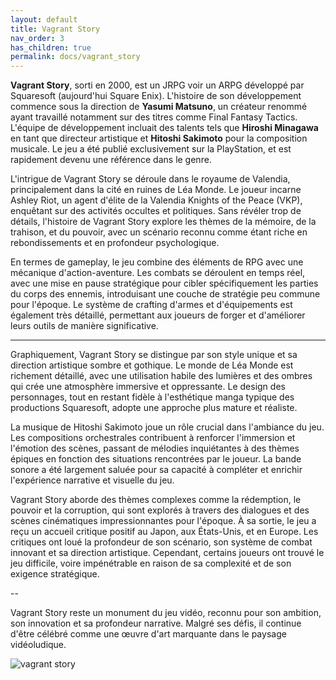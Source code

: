 ```yaml
---
layout: default
title: Vagrant Story
nav_order: 3
has_children: true
permalink: docs/vagrant_story
---
```


**Vagrant Story**, sorti en 2000, est un JRPG voir un ARPG développé par Squaresoft (aujourd'hui Square Enix). L'histoire de son développement commence sous la direction de **Yasumi Matsuno**, un créateur renommé ayant travaillé notamment sur des titres comme Final Fantasy Tactics. L'équipe de développement incluait des talents tels que **Hiroshi Minagawa** en tant que directeur artistique et **Hitoshi Sakimoto** pour la composition musicale. Le jeu a été publié exclusivement sur la PlayStation, et est rapidement devenu une référence dans le genre.

L'intrigue de Vagrant Story se déroule dans le royaume de Valendia, principalement dans la cité en ruines de Léa Monde. Le joueur incarne Ashley Riot, un agent d'élite de la Valendia Knights of the Peace (VKP), enquêtant sur des activités occultes et politiques. Sans révéler trop de détails, l'histoire de Vagrant Story explore les thèmes de la mémoire, de la trahison, et du pouvoir, avec un scénario reconnu comme étant riche en rebondissements et en profondeur psychologique.

En termes de gameplay, le jeu combine des éléments de RPG avec une mécanique d'action-aventure. Les combats se déroulent en temps réel, avec une mise en pause stratégique pour cibler spécifiquement les parties du corps des ennemis, introduisant une couche de stratégie peu commune pour l'époque. Le système de crafting d'armes et d'équipements est également très détaillé, permettant aux joueurs de forger et d'améliorer leurs outils de manière significative.

---

Graphiquement, Vagrant Story se distingue par son style unique et sa direction artistique sombre et gothique. Le monde de Léa Monde est richement détaillé, avec une utilisation habile des lumières et des ombres qui crée une atmosphère immersive et oppressante. Le design des personnages, tout en restant fidèle à l'esthétique manga typique des productions Squaresoft, adopte une approche plus mature et réaliste.



La musique de Hitoshi Sakimoto joue un rôle crucial dans l'ambiance du jeu. Les compositions orchestrales contribuent à renforcer l'immersion et l'émotion des scènes, passant de mélodies inquiétantes à des thèmes épiques en fonction des situations rencontrées par le joueur. La bande sonore a été largement saluée pour sa capacité à compléter et enrichir l'expérience narrative et visuelle du jeu.


Vagrant Story aborde des thèmes complexes comme la rédemption, le pouvoir et la corruption, qui sont explorés à travers des dialogues et des scènes cinématiques impressionnantes pour l'époque. À sa sortie, le jeu a reçu un accueil critique positif au Japon, aux États-Unis, et en Europe. Les critiques ont loué la profondeur de son scénario, son système de combat innovant et sa direction artistique. Cependant, certains joueurs ont trouvé le jeu difficile, voire impénétrable en raison de sa complexité et de son exigence stratégique.

--

Vagrant Story reste un monument du jeu vidéo, reconnu pour son ambition, son innovation et sa profondeur narrative. Malgré ses défis, il continue d'être célébré comme une œuvre d'art marquante dans le paysage vidéoludique.

![vagrant story](https://static0.gamerantimages.com/wordpress/wp-content/uploads/2022/10/Vagrant-Story.jpg)
